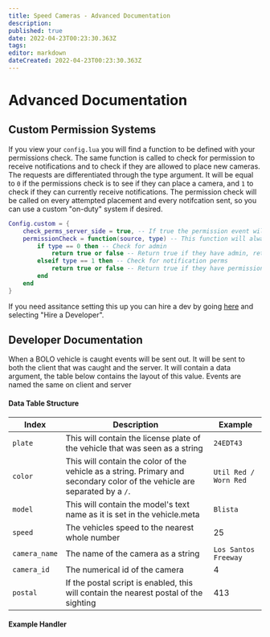 ```yaml
---
title: Speed Cameras - Advanced Documentation
description: 
published: true
date: 2022-04-23T00:23:30.363Z
tags: 
editor: markdown
dateCreated: 2022-04-23T00:23:30.363Z
---
```


# Advanced Documentation

## Custom Permission Systems
If you view your `config.lua` you will find a function to be defined with your permissions check. The same function is called to check for permission to receive notifications and to check if they are allowed to place new cameras. The requests are differentiated through the type argument. It will be equal to `0` if the permissions check is to see if they can place a camera, and `1` to check if they can currently receive notifications. The permission check will be called on every attempted placement and every notifcation sent, so you can use a custom "on-duty" system if desired.
```lua
Config.custom = {
    check_perms_server_side = true, -- If true the permission event will be sent out to the server side resource, this is recommended
    permissionCheck = function(source, type) -- This function will always be called server side.
        if type == 0 then -- Check for admin
            return true or false -- Return true if they have admin, return false if they don't
        elseif type == 1 then -- Check for notification perms
            return true or false -- Return true if they have permissions, return false if they don't
        end
    end
}
```

If you need assitance setting this up you can hire a dev by going [here](https://support.sonoransoftware.com/#/) and selecting "Hire a Developer".

## Developer Documentation

When a BOLO vehicle is caught events will be sent out. It will be sent to both the client that was caught and the server. It will contain a data argument, the table below contains the layout of this value. Events are named the same on client and server

#### Data Table Structure
| Index         | Description                                                                                                                | Example               |
|---------------|----------------------------------------------------------------------------------------------------------------------------|-----------------------|
| `plate`       | This will contain the license plate of the vehicle that was seen as a string                                               | `24EDT43`             |
| `color`       | This will contain the color of the vehicle as a string. Primary and secondary color of the vehicle are separated by a `/`. | `Util Red / Worn Red` |
| `model`       | This will contain the model's text name as it is set in the vehicle.meta                                                   | `Blista`              |
| `speed`       | The vehicles speed to the nearest whole number                                                                             | 25                    |
| `camera_name` | The name of the camera as a string                                                                                         | `Los Santos Freeway`  |
| `camera_id`   | The numerical id of the camera                                                                                             | 4                     |
| `postal`      | If the postal script is enabled, this will contain the nearest postal of the sighting                                      | 413                   |

#### Example Handler
